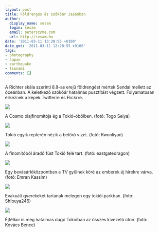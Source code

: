 ```yaml
---
layout: post
title: Földrengés és szökőár Japánban
author:
  display_name: sesam
  login: sesam
  email: petersz@me.com
  url: http://sesam.hu
date: '2011-03-11 13:28:55 +0100'
date_gmt: '2011-03-11 12:28:55 +0100'
tags:
- photography
- Japan
- earthquake
- tsunami
comments: []
---
```


A Richter skála szerinti 8.8-as erejű földrengést mértek Sendai mellett az óceánban. A keletkező szökőár hatalmas pusztítást végzett. Folyamatosan érkeznek a képek Twitterre és Flickrre.

[![](http://sesam.hu/wp-content/uploads/2011/03/oil-fire-2-1024x680.jpg)](http://twitpic.com/48efee)

A Cosmo olajfinomítója ég a Tokió-öbölben. (fotó: Togo Seiya)

[![](http://sesam.hu/wp-content/uploads/2011/03/airport.jpg)](http://twitpic.com/48ffh5)

Tokió egyik repterén nézik a betörő vizet. (fotó: Kwonliyan)

[![](http://sesam.hu/wp-content/uploads/2011/03/tokyo-smoke-1024x682.jpg)](http://twitpic.com/48ea2x)

A finomítóból áradó füst Tokió felé tart. (fotó: eastgatedragon)

[![](http://sesam.hu/wp-content/uploads/2011/03/news.jpg)](http://www.flickr.com/photos/emrank/5516441319/in/photostream)

Egy bevásárlóközpontban a TV gyűlnek köré az emberek új hírekre várva. (fotó: Emran Kassim)

[![](http://sesam.hu/wp-content/uploads/2011/03/pupils.jpg)](http://www.flickr.com/photos/shibuya246/5516612915/in/photostream)

Evakuált gyerekeket tartanak melegen egy tokiói parkban. (fotó: Shibuya246)

[![](http://sesam.hu/wp-content/uploads/2011/03/traffic-jam-1024x680.jpg)](http://twitpic.com/48hewq)

Éjfélkor is még hatalmas dugó Tokióban az összes kivezető úton. (fotó: Kovács Bence)

